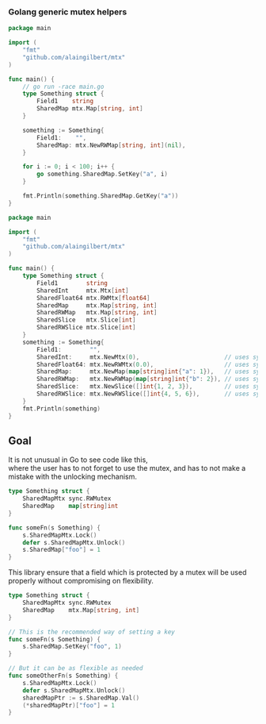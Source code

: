 ### Golang generic mutex helpers

```go
package main

import (
    "fmt"
    "github.com/alaingilbert/mtx"
)

func main() {
    // go run -race main.go
    type Something struct {
        Field1    string
        SharedMap mtx.Map[string, int]
    }

    something := Something{
        Field1:    "",
        SharedMap: mtx.NewRWMap[string, int](nil),
    }

    for i := 0; i < 100; i++ {
        go something.SharedMap.SetKey("a", i)
    }

    fmt.Println(something.SharedMap.GetKey("a"))
}
```

```go
package main

import (
    "fmt"
    "github.com/alaingilbert/mtx"
)

func main() {
    type Something struct {
        Field1        string
        SharedInt     mtx.Mtx[int]
        SharedFloat64 mtx.RWMtx[float64]
        SharedMap     mtx.Map[string, int]
        SharedRWMap   mtx.Map[string, int]
        SharedSlice   mtx.Slice[int]
        SharedRWSlice mtx.Slice[int]
    }
    something := Something{
        Field1:        "",
        SharedInt:     mtx.NewMtx(0),                        // uses sync.Mutex
        SharedFloat64: mtx.NewRWMtx(0.0),                    // uses sync.RWMutex
        SharedMap:     mtx.NewMap(map[string]int{"a": 1}),   // uses sync.Mutex
        SharedRWMap:   mtx.NewRWMap(map[string]int{"b": 2}), // uses sync.RWMutex
        SharedSlice:   mtx.NewSlice([]int{1, 2, 3}),         // uses sync.Mutex
        SharedRWSlice: mtx.NewRWSlice([]int{4, 5, 6}),       // uses sync.RWMutex
    }
    fmt.Println(something)
}
```

## Goal

It is not unusual in Go to see code like this,  
where the user has to not forget to use the mutex, and has to not make a mistake with the unlocking mechanism.
```go
type Something struct {
    SharedMapMtx sync.RWMutex
    SharedMap    map[string]int
}

func someFn(s Something) {
    s.SharedMapMtx.Lock()
    defer s.SharedMapMtx.Unlock()
    s.SharedMap["foo"] = 1
}
```

This library ensure that a field which is protected by a mutex will be used properly without compromising on flexibility.
```go
type Something struct {
    SharedMapMtx sync.RWMutex
    SharedMap    mtx.Map[string, int]
}

// This is the recommended way of setting a key
func someFn(s Something) {
    s.SharedMap.SetKey("foo", 1)
}

// But it can be as flexible as needed
func someOtherFn(s Something) {
    s.SharedMapMtx.Lock()
    defer s.SharedMapMtx.Unlock()
    sharedMapPtr := s.SharedMap.Val()
    (*sharedMapPtr)["foo"] = 1
}
```